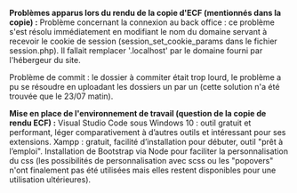**Problèmes apparus lors du rendu de la copie d'ECF (mentionnés dans la copie) :**
Problème concernant la connexion au back office : ce problème s'est résolu immédiatement en modifiant le nom du domaine servant à recevoir le cookie de session (session_set_cookie_params dans le fichier session.php). Il fallait remplacer '.localhost' par le domaine fourni par l'hébergeur du site.

Problème de commit : le dossier à commiter était trop lourd, le problème a pu se résoudre en uploadant les dossiers un par un (cette solution n'a été trouvée que le 23/07 matin).




**Mise en place de l'environnement de travail (question de la copie de rendu ECF) :**
Visual Studio Code sous Windows 10 : outil gratuit et performant, léger comparativement à d’autres outils et intéressant pour ses extensions.
Xampp : gratuit, facilité d’installation pour débuter, outil "prêt à l’emploi".
Installation de Bootstrap via Node pour faciliter la personnalisation du css (les possibilités de personnalisation avec scss ou les "popovers" n'ont finalement pas été utilisées mais elles restent disponibles pour une utilisation ultérieures).
